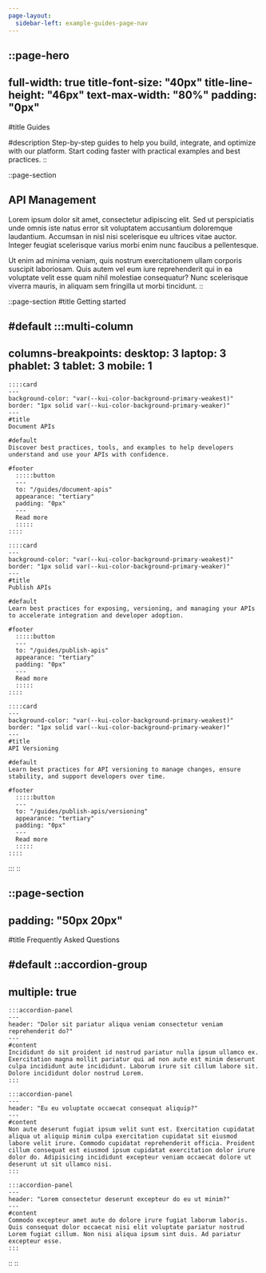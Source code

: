 ```yaml
---
page-layout:
  sidebar-left: example-guides-page-nav
---
```


::page-hero
---
full-width: true
title-font-size: "40px"
title-line-height: "46px"
text-max-width: "80%"
padding: "0px"
---
#title
Guides

#description
Step-by-step guides to help you build, integrate, and optimize with our platform. Start coding faster with practical examples and best practices.
::

::page-section
## API Management

Lorem ipsum dolor sit amet, consectetur adipiscing elit. Sed ut perspiciatis unde omnis iste natus error sit voluptatem accusantium doloremque laudantium. Accumsan in nisl nisi scelerisque eu ultrices vitae auctor. Integer feugiat scelerisque varius morbi enim nunc faucibus a pellentesque.

Ut enim ad minima veniam, quis nostrum exercitationem ullam corporis suscipit laboriosam. Quis autem vel eum iure reprehenderit qui in ea voluptate velit esse quam nihil molestiae consequatur? Nunc scelerisque viverra mauris, in aliquam sem fringilla ut morbi tincidunt.
::

::page-section
#title
Getting started

#default
  :::multi-column
  ---
  columns-breakpoints:
    desktop: 3
    laptop: 3
    phablet: 3
    tablet: 3
    mobile: 1
  ---
    ::::card
    ---
    background-color: "var(--kui-color-background-primary-weakest)"
    border: "1px solid var(--kui-color-background-primary-weaker)"
    ---
    #title
    Document APIs

    #default
    Discover best practices, tools, and examples to help developers understand and use your APIs with confidence.

    #footer
      :::::button
      ---
      to: "/guides/document-apis"
      appearance: "tertiary"
      padding: "0px"
      ---
      Read more
      :::::
    ::::

    ::::card
    ---
    background-color: "var(--kui-color-background-primary-weakest)"
    border: "1px solid var(--kui-color-background-primary-weaker)"
    ---
    #title
    Publish APIs

    #default
    Learn best practices for exposing, versioning, and managing your APIs to accelerate integration and developer adoption.

    #footer
      :::::button
      ---
      to: "/guides/publish-apis"
      appearance: "tertiary"
      padding: "0px"
      ---
      Read more
      :::::
    ::::

    ::::card
    ---
    background-color: "var(--kui-color-background-primary-weakest)"
    border: "1px solid var(--kui-color-background-primary-weaker)"
    ---
    #title
    API Versioning

    #default
    Learn best practices for API versioning to manage changes, ensure stability, and support developers over time.

    #footer
      :::::button
      ---
      to: "/guides/publish-apis/versioning"
      appearance: "tertiary"
      padding: "0px"
      ---
      Read more
      :::::
    ::::

  :::
::

::page-section
---
padding: "50px 20px"
---
#title
Frequently Asked Questions

#default
  ::accordion-group
  ---
  multiple: true
  ---
    :::accordion-panel
    ---
    header: "Dolor sit pariatur aliqua veniam consectetur veniam reprehenderit do?"
    ---
    #content
    Incididunt do sit proident id nostrud pariatur nulla ipsum ullamco ex. Exercitation magna mollit pariatur qui ad non aute est minim deserunt culpa incididunt aute incididunt. Laborum irure sit cillum labore sit. Dolore incididunt dolor nostrud Lorem.
    :::

    :::accordion-panel
    ---
    header: "Eu eu voluptate occaecat consequat aliquip?"
    ---
    #content
    Non aute deserunt fugiat ipsum velit sunt est. Exercitation cupidatat aliqua ut aliquip minim culpa exercitation cupidatat sit eiusmod labore velit irure. Commodo cupidatat reprehenderit officia. Proident cillum consequat est eiusmod ipsum cupidatat exercitation dolor irure dolor do. Adipisicing incididunt excepteur veniam occaecat dolore ut deserunt ut sit ullamco nisi.
    :::

    :::accordion-panel
    ---
    header: "Lorem consectetur deserunt excepteur do eu ut minim?"
    ---
    #content
    Commodo excepteur amet aute do dolore irure fugiat laborum laboris. Quis consequat dolor occaecat nisi elit voluptate pariatur nostrud Lorem fugiat cillum. Non nisi aliqua ipsum sint duis. Ad pariatur excepteur esse.
    :::

  ::
::

